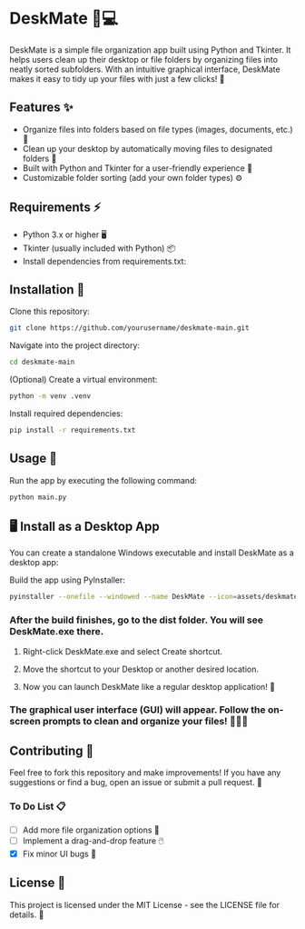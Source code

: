 # DeskMate 🧹💻

DeskMate is a simple file organization app built using Python and Tkinter. It helps users clean up their desktop or file folders by organizing files into neatly sorted subfolders. With an intuitive graphical interface, DeskMate makes it easy to tidy up your files with just a few clicks! 🎯

## Features ✨

- Organize files into folders based on file types (images, documents, etc.) 📂
- Clean up your desktop by automatically moving files to designated folders 🧹
- Built with Python and Tkinter for a user-friendly experience 🐍
- Customizable folder sorting (add your own folder types) ⚙️

## Requirements ⚡
- Python 3.x or higher 🖥️
- Tkinter (usually included with Python) 📦
- Install dependencies from requirements.txt:

## Installation 🔧

Clone this repository:

```bash
git clone https://github.com/yourusername/deskmate-main.git
```

Navigate into the project directory:

```bash
cd deskmate-main
```

(Optional) Create a virtual environment:

```bash
python -m venv .venv
```

Install required dependencies:

```bash
pip install -r requirements.txt
```

## Usage 🚀

Run the app by executing the following command:

```bash
python main.py
```

## 🖥️ Install as a Desktop App
You can create a standalone Windows executable and install DeskMate as a desktop app:

Build the app using PyInstaller:

```bash
pyinstaller --onefile --windowed --name DeskMate --icon=assets/deskmate_logo_removebg.ico --add-data "assets\\deskmate_logo_removebg.ico;assets" main.py
```
### After the build finishes, go to the dist folder. You will see DeskMate.exe there.

1. Right-click DeskMate.exe and select Create shortcut.

2. Move the shortcut to your Desktop or another desired location.

3. Now you can launch DeskMate like a regular desktop application! 🎉

### The graphical user interface (GUI) will appear. Follow the on-screen prompts to clean and organize your files! 🧑‍💻✨

## Contributing 🤝

Feel free to fork this repository and make improvements! If you have any suggestions or find a bug, open an issue or submit a pull request. 🚀

### To Do List 📋

- [ ] Add more file organization options 🎨
- [ ] Implement a drag-and-drop feature 🖱️
- [x] Fix minor UI bugs 🐞

## License 📜

This project is licensed under the MIT License - see the LICENSE file for details. 🔐
